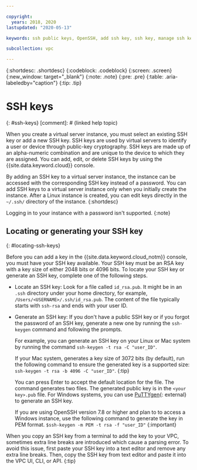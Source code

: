 ```yaml
---

copyright:
  years: 2018, 2020
lastupdated: "2020-05-13"

keywords: ssh public keys, OpenSSH, add ssh key, ssh key, manage ssh key, virtual server instance, instance, virtual servers, vsi, virtual machines, server

subcollection: vpc

---
```


{:shortdesc: .shortdesc}
{:codeblock: .codeblock}
{:screen: .screen}
{:new_window: target="_blank"}
{:note: .note}
{:pre: .pre}
{:table: .aria-labeledby="caption"}
{:tip: .tip}

# SSH keys
{: #ssh-keys}
[comment]: # (linked help topic)

When you create a virtual server instance, you must select an existing SSH key or add a new SSH key. SSH keys are used by virtual servers to identify a user or device through public-key cryptography. SSH keys are made up of an alpha-numeric combination and are unique to the device to which they are assigned. You can add, edit, or delete SSH keys by using the {{site.data.keyword.cloud}} console.

By adding an SSH key to a virtual server instance, the instance can be accessed with the corresponding SSH key instead of a password. You can add SSH keys to a virtual server instance only when you initially create the instance. After a Linux instance is created, you can edit keys directly in the `~/.ssh/` directory of the instance.
{:shortdesc}

Logging in to your instance with a password isn't supported. 
{:note}

## Locating or generating your SSH key
{: #locating-ssh-keys}

Before you can add a key in the {{site.data.keyword.cloud_notm}} console, you must have your SSH key available. Your SSH key must be an RSA key with a key size of either 2048 bits or 4096 bits. To locate your SSH key or generate an SSH key, complete one of the following steps.

 * Locate an SSH key: Look for a file called `id_rsa.pub`. It might be in an `.ssh` directory under your home directory, for example, `/Users/<USERNAME>/.ssh/id_rsa.pub`. The content of the file typically starts with `ssh-rsa` and ends with your user ID.  

* Generate an SSH key: If you don't have a public SSH key or if you forgot the password of an SSH key, generate a new one by running the `ssh-keygen` command and following the prompts. 

  For example, you can generate an SSH key on your Linux or Mac system by running the command `ssh-keygen -t rsa -C "user_ID"`.

  If your Mac system, generates a key size of 3072 bits (by default), run the following command to ensure the generated key is a supported size: `ssh-keygen -t rsa -b 4096 -C "user_ID"`.
  {:tip} 

  You can press Enter to accept the default location for the file. The command generates two files. The generated public key is in the `<your key>.pub` file. For Windows systems, you can use [PuTTYgen](https://www.ssh.com/ssh/putty/windows/puttygen){: external} to generate an SSH key.

  If you are using OpenSSH version 7.8 or higher and plan to to access a Windows instance, use the following command to generate the key in PEM format. `$ssh-keygen -m PEM -t rsa -f "user_ID"`
  {:important}

When you copy an SSH key from a terminal to add the key to your VPC, sometimes extra line breaks are introduced which cause a parsing error. To avoid this issue, first paste your SSH key into a text editor and remove any extra line breaks. Then, copy the SSH key from text editor and paste it into the VPC UI, CLI, or API.
{:tip}

